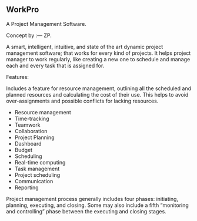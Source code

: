## WorkPro
A Project Management Software.

Concept by :— ZP.

A smart, intelligent, intuitive, and state of the art dynamic project management software; that works for every kind of projects. It helps project manager to work regularly, like creating a new one to schedule and manage each and every task that is assigned for.

Features:

Includes a feature for resource management, outlining all the scheduled and planned resources and calculating the cost of their use. This helps to avoid over-assignments and possible conflicts for lacking resources.

 - Resource management
 - Time-tracking
 - Teamwork
 - Collaboration
 - Project Planning
 - Dashboard
 - Budget
 - Scheduling
 - Real-time computing
 - Task management
 - Project scheduling
 - Communication
 - Reporting

Project management process generally includes four phases: initiating, planning, executing, and closing. Some may also include a fifth “monitoring and controlling” phase between the executing and closing stages.
